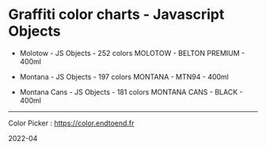 # Graffiti color charts - Javascript Objects

-   Molotow  - JS Objects - 252 colors MOLOTOW - BELTON PREMIUM - 400ml

-   Montana - JS Objects - 197 colors MONTANA - MTN94 - 400ml

-   Montana Cans - JS Objects - 181 colors MONTANA CANS - BLACK - 400ml

------

Color Picker : https://color.endtoend.fr

2022-04




